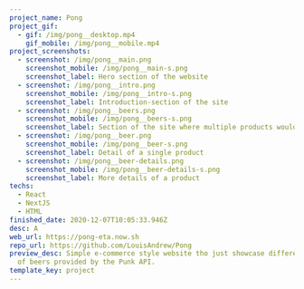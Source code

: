 ```yaml
---
project_name: Pong
project_gif:
  - gif: /img/pong__desktop.mp4
    gif_mobile: /img/pong__mobile.mp4
project_screenshots:
  - screenshot: /img/pong__main.png
    screenshot_mobile: /img/pong__main-s.png
    screenshot_label: Hero section of the website
  - screenshot: /img/pong__intro.png
    screenshot_mobile: /img/pong__intro-s.png
    screenshot_label: Introduction-section of the site
  - screenshot: /img/pong__beers.png
    screenshot_mobile: /img/pong__beers-s.png
    screenshot_label: Section of the site where multiple products would be displayed
  - screenshot: /img/pong__beer.png
    screenshot_mobile: /img/pong__beer-s.png
    screenshot_label: Detail of a single product
  - screenshot: /img/pong__beer-details.png
    screenshot_mobile: /img/pong__beer-details-s.png
    screenshot_label: More details of a product
techs:
  - React
  - NextJS
  - HTML
finished_date: 2020-12-07T10:05:33.946Z
desc: A
web_url: https://pong-eta.now.sh
repo_url: https://github.com/LouisAndrew/Pong
preview_desc: Simple e-commerce style website tho just showcase different type
  of beers provided by the Punk API.
template_key: project
---
```

